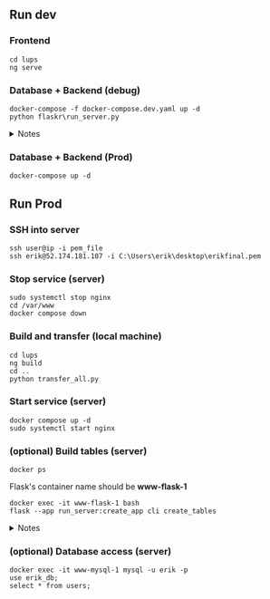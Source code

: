 ## Run dev

### Frontend
```console
cd lups
ng serve
```

### Database + Backend (debug)
```console
docker-compose -f docker-compose.dev.yaml up -d
python flaskr\run_server.py
```
<details>
<summary>Notes</summary>
Celery can only be tested in docker else it can't connect to Flask
</details>  

### Database + Backend (Prod)
```console
docker-compose up -d
```

## Run Prod

### SSH into server
```console
ssh user@ip -i pem_file
ssh erik@52.174.181.107 -i C:\Users\erik\desktop\erikfinal.pem
```

### Stop service (server)
```console
sudo systemctl stop nginx
cd /var/www
docker compose down
```

### Build and transfer (local machine)
```console
cd lups
ng build
cd ..
python transfer_all.py
```

### Start service (server)
```console
docker compose up -d
sudo systemctl start nginx
```

### (optional) Build tables (server)
```console
docker ps
```
Flask's container name should be **www-flask-1**
```console
docker exec -it www-flask-1 bash
flask --app run_server:create_app cli create_tables
```
<details>
<summary>Notes</summary>
This resets database and deletes all files
</details>

### (optional) Database access (server)
```console
docker exec -it www-mysql-1 mysql -u erik -p
use erik_db;
select * from users;
```